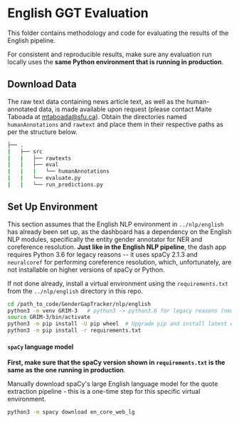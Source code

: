 # English GGT Evaluation
This folder contains methodology and code for evaluating the results of the English pipeline.

For consistent and reproducible results, make sure any evaluation run locally uses the **same Python environment that is running in production**.

## Download Data
The raw text data containing news article text, as well as the human-annotated data, is made available upon request (please contact Maite Taboada at [mtaboada@sfu.ca](mailto:mtaboada@sfu.ca)).
Obtain the directories named `humanAnnotations` and `rawtext` and place them in their respective paths as per the structure below.

```sh
├── .
|   ├── src
|   |   ├── rawtexts
|   |   ├── eval
|   |   |   └── humanAnnotations
|   |   └── evaluate.py
|   |   └── run_predictions.py
```

## Set Up Environment
This section assumes that the English NLP environment in `../nlp/english` has already been set up, as the dashboard has a dependency on the English NLP modules, specifically the entity gender annotator for NER and coreference resolution. **Just like in the English NLP pipeline**, the dash app requires Python 3.6 for legacy reasons -- it uses spaCy 2.1.3 and `neuralcoref` for performing coreference resolution, which, unfortunately, are not installable on higher versions of spaCy or Python.


If not done already, install a virtual environment using the `requirements.txt` from the `../nlp/english` directory in this repo.

```sh
cd /path_to_code/GenderGapTracker/nlp/english
python3 -m venv GRIM-3   # python3 -> python3.6 for legacy reasons (neuralcoref)
source GRIM-3/bin/activate
python3 -m pip install -U pip wheel  # Upgrade pip and install latest wheel package first
python3 -m pip install -r requirements.txt
```

#### `spaCy` language model
**First, make sure that the spaCy version shown in `requirements.txt` is the same as the one running in production**.

Manually download spaCy's large English language model for the quote extraction pipeline - this is a one-time step for this specific virtual environment.
```sh
python3 -m spacy download en_core_web_lg
```
